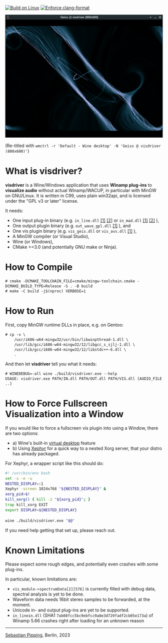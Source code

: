 [![Build on Linux](https://github.com/hartwork/visdriver/actions/workflows/linux-mingw.yml/badge.svg)](https://github.com/hartwork/visdriver/actions/workflows/linux-mingw.yml)
[![Enforce clang-format](https://github.com/hartwork/visdriver/actions/workflows/clang-format.yml/badge.svg)](https://github.com/hartwork/visdriver/actions/workflows/clang-format.yml)


[![screenshots/visdriver_geiss_804x627.png](https://raw.githubusercontent.com/hartwork/visdriver/main/screenshots/visdriver_geiss_804x627.png)](https://github.com/hartwork/visdriver/blob/main/screenshots/visdriver_geiss_804x627.png)

(Re-titled with `wmctrl -r 'Default - Wine desktop' -N 'Geiss @ visdriver (800x600)'`)


# What is visdriver?

**visdriver** is
a Wine/Windows application
that uses **Winamp plug-ins**
to **visualize audio** without actual Winamp/WACUP,
in particular with MinGW on GNU/Linux.
It is written in C99,
uses plain win32api, and
is licensed under the "GPL v3 or later" license.

It needs:
- One input plug-in binary
  (e.g. `in_line.dll`
  [[1]](https://github.com/jaspervdg/lineinWA)
  [[2]](https://home.hccnet.nl/th.v.d.gronde/dev/lineinWA2/)
  or `in_mad.dll`
  [[1]](https://sourceforge.net/projects/plainamp/files/in_mad/)
  [[2]](https://www.mars.org/home/rob/proj/mpeg/mad-plugin/#install)
  ),
- One output plugin binary
  (e.g. `out_wave_gpl.dll`
  [[1]](https://sourceforge.net/projects/plainamp/files/out_wave_gpl/)
  ), and
- One vis plugin binary
  (e.g. `vis_geis.dll`
  or `vis_avs.dll`
  [[1]](https://github.com/grandchild/vis_avs)
  ),
- A MinGW compiler (or Visual Studio),
- Wine (or Windows),
- CMake >=3.0 (and potentially GNU make or Ninja).


# How to Compile

```console
# cmake -DCMAKE_TOOLCHAIN_FILE=cmake/mingw-toolchain.cmake -DCMAKE_BUILD_TYPE=Release -S . -B build
# make -C build -j$(nproc) VERBOSE=1
```

# How to Run

First, copy MinGW runtime DLLs in place, e.g. on Gentoo:
```console
# cp -v \
    /usr/i686-w64-mingw32/usr/bin/libwinpthread-1.dll \
    /usr/lib/gcc/i686-w64-mingw32/12/libgcc_s_sjlj-1.dll \
    /usr/lib/gcc/i686-w64-mingw32/12/libstdc++-6.dll \
    .
```

And then let **visdriver** tell you what it needs:
```console
# WINEDEBUG=-all wine ./build/visdriver.exe --help
USAGE: visdriver.exe PATH/IN.dll PATH/OUT.dll PATH/VIS.dll [AUDIO_FILE ..]
```

# How to Force Fullscreen Visualization into a Window

If you would like to force a fullscreen vis plugin into using a Window, there are two options:
- a) Wine's built-in [virtual desktop](https://wiki.winehq.org/FAQ#How_do_I_get_Wine_to_launch_an_application_in_a_virtual_desktop.3F) feature
- b) Using [Xephyr](https://en.wikipedia.org/wiki/Xephyr) for a quick way to a nested Xorg server,
     that your distro has already packaged.

For Xephyr, a wrapper script like this should do:
```bash
#! /usr/bin/env bash
set -x -e -u
NESTED_DISPLAY=:1
Xephyr -screen 1024x768 "${NESTED_DISPLAY}" &
xorg_pid=$!
kill_xorg() { kill -2 "${xorg_pid}"; }
trap kill_xorg EXIT
export DISPLAY=${NESTED_DISPLAY}

wine ./build/visdriver.exe "$@"
```

If you need help getting that set up, please reach out.


# Known Limitations

Please expect some rough edges, and potentially even crashes with some plug-ins.

In particular, known limitations are:
- `vis_module->spectrumData[2][576]` is currently filled with debug data,
  spectral analysis is yet to be done.
- Waveform data needs 16bit stereo samples to be forwarded, at the moment.
- Unicode in- and output plug-ins are yet to be supported.
- `in_linein.dll` (SHA1 `7ab08fcc5bc9ebfcc9a8e3d729fadf2cb05e173a`) of Winamp 5.66 crashes right after loading for an unknown reason

---
[Sebastian Pipping](https://github.com/hartwork), Berlin, 2023
